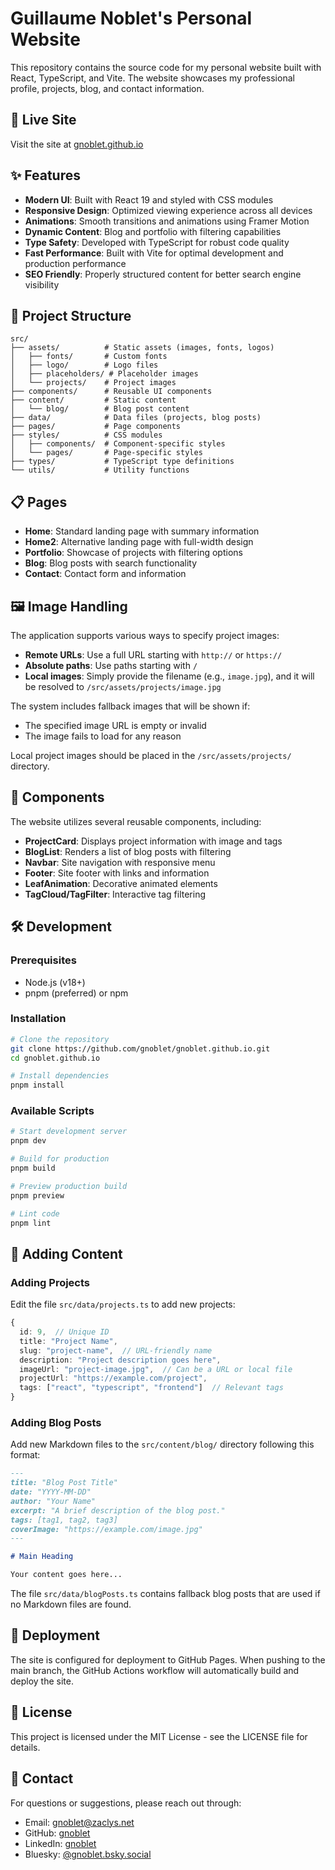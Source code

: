 # Guillaume Noblet's Personal Website

This repository contains the source code for my personal website built with React, TypeScript, and Vite. The website showcases my professional profile, projects, blog, and contact information.

## 🚀 Live Site

Visit the site at [gnoblet.github.io](https://gnoblet.github.io/)

## ✨ Features

- **Modern UI**: Built with React 19 and styled with CSS modules
- **Responsive Design**: Optimized viewing experience across all devices
- **Animations**: Smooth transitions and animations using Framer Motion
- **Dynamic Content**: Blog and portfolio with filtering capabilities
- **Type Safety**: Developed with TypeScript for robust code quality
- **Fast Performance**: Built with Vite for optimal development and production performance
- **SEO Friendly**: Properly structured content for better search engine visibility

## 📁 Project Structure

```
src/
├── assets/          # Static assets (images, fonts, logos)
│   ├── fonts/       # Custom fonts
│   ├── logo/        # Logo files
│   ├── placeholders/ # Placeholder images
│   └── projects/    # Project images
├── components/      # Reusable UI components
├── content/         # Static content
│   └── blog/        # Blog post content
├── data/            # Data files (projects, blog posts)
├── pages/           # Page components
├── styles/          # CSS modules
│   ├── components/  # Component-specific styles
│   └── pages/       # Page-specific styles
├── types/           # TypeScript type definitions
└── utils/           # Utility functions
```

## 📋 Pages

- **Home**: Standard landing page with summary information
- **Home2**: Alternative landing page with full-width design
- **Portfolio**: Showcase of projects with filtering options
- **Blog**: Blog posts with search functionality
- **Contact**: Contact form and information

## 🖼️ Image Handling

The application supports various ways to specify project images:

- **Remote URLs**: Use a full URL starting with `http://` or `https://`
- **Absolute paths**: Use paths starting with `/` 
- **Local images**: Simply provide the filename (e.g., `image.jpg`), and it will be resolved to `/src/assets/projects/image.jpg`

The system includes fallback images that will be shown if:
- The specified image URL is empty or invalid
- The image fails to load for any reason

Local project images should be placed in the `/src/assets/projects/` directory.

## 🧩 Components

The website utilizes several reusable components, including:

- **ProjectCard**: Displays project information with image and tags
- **BlogList**: Renders a list of blog posts with filtering
- **Navbar**: Site navigation with responsive menu
- **Footer**: Site footer with links and information
- **LeafAnimation**: Decorative animated elements
- **TagCloud/TagFilter**: Interactive tag filtering

## 🛠️ Development

### Prerequisites

- Node.js (v18+)
- pnpm (preferred) or npm

### Installation

```bash
# Clone the repository
git clone https://github.com/gnoblet/gnoblet.github.io.git
cd gnoblet.github.io

# Install dependencies
pnpm install
```

### Available Scripts

```bash
# Start development server
pnpm dev

# Build for production
pnpm build

# Preview production build
pnpm preview

# Lint code
pnpm lint
```

## 🔧 Adding Content

### Adding Projects

Edit the file `src/data/projects.ts` to add new projects:

```typescript
{
  id: 9,  // Unique ID
  title: "Project Name", 
  slug: "project-name",  // URL-friendly name
  description: "Project description goes here",
  imageUrl: "project-image.jpg",  // Can be a URL or local file
  projectUrl: "https://example.com/project",
  tags: ["react", "typescript", "frontend"]  // Relevant tags
}
```

### Adding Blog Posts

Add new Markdown files to the `src/content/blog/` directory following this format:

```markdown
---
title: "Blog Post Title"
date: "YYYY-MM-DD"
author: "Your Name"
excerpt: "A brief description of the blog post."
tags: [tag1, tag2, tag3]
coverImage: "https://example.com/image.jpg"
---

# Main Heading

Your content goes here...
```

The file `src/data/blogPosts.ts` contains fallback blog posts that are used if no Markdown files are found.

## 🚀 Deployment

The site is configured for deployment to GitHub Pages. When pushing to the main branch, the GitHub Actions workflow will automatically build and deploy the site.

## 📄 License

This project is licensed under the MIT License - see the LICENSE file for details.

## 📮 Contact

For questions or suggestions, please reach out through:

- Email: gnoblet@zaclys.net
- GitHub: [gnoblet](https://github.com/gnoblet)
- LinkedIn: [gnoblet](https://www.linkedin.com/in/gnoblet/)
- Bluesky: [@gnoblet.bsky.social](https://bsky.app/profile/gnoblet.bsky.social)